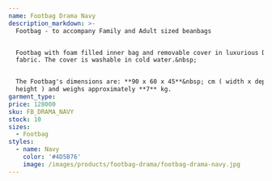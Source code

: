 ```yaml
---
name: Footbag Drama Navy
description_markdown: >-
  Footbag - to accompany Family and Adult sized beanbags


  Footbag with foam filled inner bag and removable cover in luxurious Drama
  fabric. The cover is washable in cold water.&nbsp;


  The Footbag's dimensions are: **90 x 60 x 45**&nbsp; cm ( width x depth x
  height ) and weighs approximately **7** kg.
garment_type:
price: 128000
sku: FB_DRAMA_NAVY
stock: 10
sizes:
  - Footbag
styles:
  - name: Navy
    color: '#4D5B76'
    image: /images/products/footbag-drama/footbag-drama-navy.jpg
---
```

